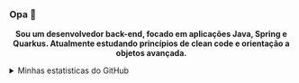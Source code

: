 ### Opa 👋
<p align="center">
    <b>Sou um desenvolvedor back-end, focado em aplicações Java, Spring e Quarkus. Atualmente estudando princípios de clean code e orientação a objetos avançada.</b>
</p>

<ul>
</ul>

<details>
    <summary>Minhas estatisticas do GitHub</summary>
    <p align="center">
        <img src="https://github-readme-stats-one-rho-30.vercel.app//api?username=mateusblm&theme=transparent&show_icons=true&include_all_commits=true" alt="" />
    </p>
    <p align="center">
        <b>Linguagens mais usadas:</b> <br /> 
        <img src="https://github-readme-stats-one-rho-30.vercel.app//api/top-langs?username=mateusblm&theme=transparent" alt="" />
    </p>
</details>
